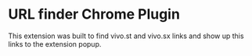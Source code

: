 # URL finder Chrome Plugin

This extension was built to find vivo.st and vivo.sx links and show up this links to the extension popup.